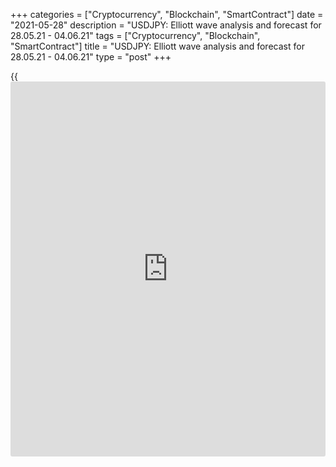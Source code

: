 +++
categories = ["Cryptocurrency", "Blockchain", "SmartContract"]
date = "2021-05-28"
description = "USDJPY: Elliott wave analysis and forecast for 28.05.21 - 04.06.21"
tags = ["Cryptocurrency", "Blockchain", "SmartContract"]
title = "USDJPY: Elliott wave analysis and forecast for 28.05.21 - 04.06.21"
type = "post"
+++

{{<iframe id="large-banner" src="https://www.bounty.group/#slide=22.0" width="100%" height="600" scrolling="no" style="border: 0px solid rgb(216, 221, 230); border-radius: 3px;">}}

2021-05-28

2021-05-28

USDJPY: Elliott wave analysis and forecast for 28.05.21 – 04.06.21Alex
Geuta

 **Main scenario:** consider short positions from corrections below the
level of 110.93 with a target of 107.46 – 106.75.

 **Alternative scenario:** breakout and consolidation above the level of
110.93 will allow the pair to continue rising to the levels of 112.00 –
113.50.

 **Analysis:** Daily TM: apparently, a descending correction of larger
degree finished forming as wave B, and wave С started developing, with
the first wave (1) of С forming inside. The third wave of smaller degree
3 of (1) continues developing on the H4 time frame, with wave i of 3
formed and downside correction developing as wave ii of 3 inside. Wave
(a) of ii formed as part of the downside correction. On the H1 time
frame, wave (b) of ii appears to be nearing completion, with wave c of
(b) developing inside. If the presumption is correct, the pair will
continue to drop to the levels of 107.46 – 106.75 after wave (b) of ii
is completed. The level of 110.93 is critical in this scenario as the
breakout will enable the pair to continue growing to the levels of
112.00 – 113.50.

* * *

* * *

## Price chart of USDJPY in real time mode

The content of this article reflects the author’s opinion and does not
necessarily reflect the official position of LiteForex. The material
published on this page is provided for informational purposes only and
should not be considered as the provision of investment advice for the
purposes of Directive 2004/39/EC.

Rate this article:

{{value}}

( {{count}} {{title}} )